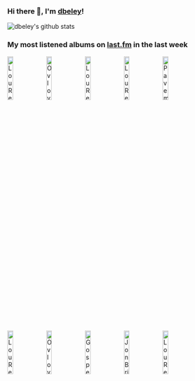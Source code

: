 ### Hi there 👋, I'm [dbeley](https://dbeley.ovh/en)!

![dbeley's github stats](https://github-readme-stats.vercel.app/api?username=dbeley)

### My most listened albums on [last.fm](https://www.last.fm/user/d_beley) in the last week

[<img src='https://lastfm.freetls.fastly.net/i/u/300x300/cb0a8a2f889040b5a84d90329dd1b661.png' width='16%' height='16%' alt='Lou Reed - The Blue Mask'>](https://www.last.fm/music/lou%2breed/the%2bblue%2bmask)&nbsp;
[<img src='https://lastfm.freetls.fastly.net/i/u/300x300/49f6fcc9483759267cb40a6764a4287e.jpg' width='16%' height='16%' alt='Ovlov - Tru'>](https://www.last.fm/music/ovlov/tru)&nbsp;
[<img src='https://lastfm.freetls.fastly.net/i/u/300x300/b1f4d469322cf008967fe79ef3f48e35.jpg' width='16%' height='16%' alt='Lou Reed - New York'>](https://www.last.fm/music/lou%2breed/new%2byork)&nbsp;
[<img src='https://lastfm.freetls.fastly.net/i/u/300x300/52a398c50c4643f9992c387973981b09.png' width='16%' height='16%' alt='Lou Reed - Coney Island Baby'>](https://www.last.fm/music/lou%2breed/coney%2bisland%2bbaby)&nbsp;
[<img src='https://lastfm.freetls.fastly.net/i/u/300x300/7fab1024a5904669c640610baf2c6ec8.png' width='16%' height='16%' alt='Pavement - Wowee Zowee'>](https://www.last.fm/music/pavement/wowee%2bzowee)&nbsp;
<br>
[<img src='https://lastfm.freetls.fastly.net/i/u/300x300/1ccdba05c84c591ba5911d9f9facf12e.png' width='16%' height='16%' alt='Lou Reed - Legendary Hearts'>](https://www.last.fm/music/lou%2breed/legendary%2bhearts)&nbsp;
[<img src='https://lastfm.freetls.fastly.net/i/u/300x300/3078e6f1310aca7c47adaeb37c7e597b.jpg' width='16%' height='16%' alt='Ovlov - Buds'>](https://www.last.fm/music/ovlov/buds)&nbsp;
[<img src='https://lastfm.freetls.fastly.net/i/u/300x300/c76e0a66c5990c413532aa3a2f311f44.png' width='16%' height='16%' alt='Gospel - The Moon Is a Dead World'>](https://www.last.fm/music/gospel/the%2bmoon%2bis%2ba%2bdead%2bworld)&nbsp;
[<img src='https://lastfm.freetls.fastly.net/i/u/300x300/2f5e69a453d0478b647602b9d5d96bdc.jpg' width='16%' height='16%' alt='Jon Brion - Le grand bain (Musique originale du film)'>](https://www.last.fm/music/jon%2bbrion/le%2bgrand%2bbain%2b%2528musique%2boriginale%2bdu%2bfilm%2529)&nbsp;
[<img src='https://lastfm.freetls.fastly.net/i/u/300x300/4f6afc8a1d1178a83a760fecfbda0a91.jpg' width='16%' height='16%' alt='Lou Reed - Street Hassle'>](https://www.last.fm/music/lou%2breed/street%2bhassle)&nbsp;
<br>
